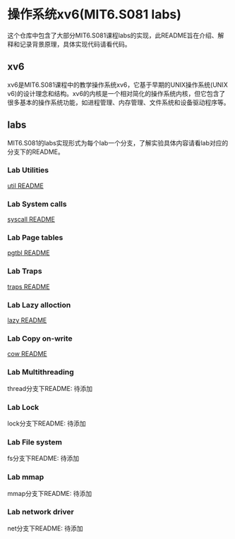 # 操作系统xv6(MIT6.S081 labs)
这个仓库中包含了大部分MIT6.S081课程labs的实现，此README旨在介绍、解释和记录背景原理，具体实现代码请看代码。
## xv6
xv6是MIT6.S081课程中的教学操作系统xv6，它基于早期的UNIX操作系统(UNIX v6)的设计理念和结构。xv6的内核是一个相对简化的操作系统内核，但它包含了很多基本的操作系统功能，如进程管理、内存管理、文件系统和设备驱动程序等。
## labs
MIT6.S081的labs实现形式为每个lab一个分支，了解实验具体内容请看lab对应的分支下的README。
### Lab Utilities
[util README](https://github.com/Superboy369/xv6_labs/blob/util/README.md)
### Lab System calls
[syscall README](https://github.com/Superboy369/xv6_labs/blob/syscall/README.md)
### Lab Page tables
[pgtbl README](https://github.com/Superboy369/xv6_labs/blob/pgtbl/README.md)
### Lab Traps
[traps README](https://github.com/Superboy369/xv6_labs/blob/traps/README.md)
### Lab Lazy alloction
[lazy README](https://github.com/Superboy369/xv6_labs/blob/lazy/README.md)
### Lab Copy on-write
[cow README](https://github.com/Superboy369/xv6_labs/blob/cow/README.md)
### Lab Multithreading
thread分支下README: 待添加
### Lab Lock
lock分支下README: 待添加
### Lab File system
fs分支下README: 待添加
### Lab mmap
mmap分支下README: 待添加
### Lab network driver
net分支下README: 待添加
